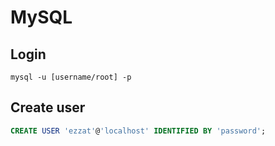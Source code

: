 # MySQL
## Login
```
mysql -u [username/root] -p
```
## Create user
```sql
CREATE USER 'ezzat'@'localhost' IDENTIFIED BY 'password';
```